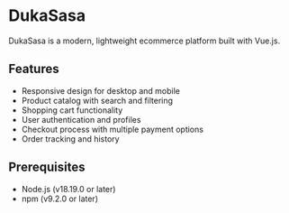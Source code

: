 # DukaSasa

DukaSasa is a modern, lightweight ecommerce platform built with Vue.js.

## Features

- Responsive design for desktop and mobile
- Product catalog with search and filtering
- Shopping cart functionality
- User authentication and profiles
- Checkout process with multiple payment options
- Order tracking and history

## Prerequisites

- Node.js (v18.19.0 or later)
- npm (v9.2.0 or later)
